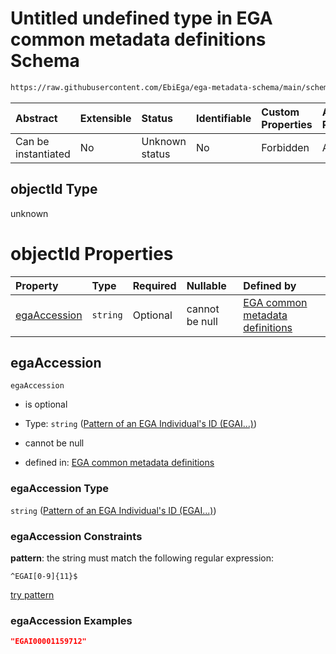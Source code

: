 # Untitled undefined type in EGA common metadata definitions Schema

```txt
https://raw.githubusercontent.com/EbiEga/ega-metadata-schema/main/schemas/EGA.common-definitions.json#/$defs/objectIdAndObjectTypeCheck/anyOf/11/properties/objectId
```



| Abstract            | Extensible | Status         | Identifiable | Custom Properties | Additional Properties | Access Restrictions | Defined In                                                                                           |
| :------------------ | :--------- | :------------- | :----------- | :---------------- | :-------------------- | :------------------ | :--------------------------------------------------------------------------------------------------- |
| Can be instantiated | No         | Unknown status | No           | Forbidden         | Allowed               | none                | [EGA.common-definitions.json\*](../../../schemas/EGA.common-definitions.json "open original schema") |

## objectId Type

unknown

# objectId Properties

| Property                      | Type     | Required | Nullable       | Defined by                                                                                                                                                                                                                                                                                                                                                                                                                          |
| :---------------------------- | :------- | :------- | :------------- | :---------------------------------------------------------------------------------------------------------------------------------------------------------------------------------------------------------------------------------------------------------------------------------------------------------------------------------------------------------------------------------------------------------------------------------- |
| [egaAccession](#egaaccession) | `string` | Optional | cannot be null | [EGA common metadata definitions](ega-4-defs-check-that-the-objectids-accession-pattern-and-objecttype-match-anyof-individual-objectid-and-objecttype-check-properties-objectid-properties-pattern-of-an-ega-individuals-id-egai.md "https://raw.githubusercontent.com/EbiEga/ega-metadata-schema/main/schemas/EGA.common-definitions.json#/$defs/objectIdAndObjectTypeCheck/anyOf/11/properties/objectId/properties/egaAccession") |

## egaAccession



`egaAccession`

*   is optional

*   Type: `string` ([Pattern of an EGA Individual's ID (EGAI...)](ega-4-defs-check-that-the-objectids-accession-pattern-and-objecttype-match-anyof-individual-objectid-and-objecttype-check-properties-objectid-properties-pattern-of-an-ega-individuals-id-egai.md))

*   cannot be null

*   defined in: [EGA common metadata definitions](ega-4-defs-check-that-the-objectids-accession-pattern-and-objecttype-match-anyof-individual-objectid-and-objecttype-check-properties-objectid-properties-pattern-of-an-ega-individuals-id-egai.md "https://raw.githubusercontent.com/EbiEga/ega-metadata-schema/main/schemas/EGA.common-definitions.json#/$defs/objectIdAndObjectTypeCheck/anyOf/11/properties/objectId/properties/egaAccession")

### egaAccession Type

`string` ([Pattern of an EGA Individual's ID (EGAI...)](ega-4-defs-check-that-the-objectids-accession-pattern-and-objecttype-match-anyof-individual-objectid-and-objecttype-check-properties-objectid-properties-pattern-of-an-ega-individuals-id-egai.md))

### egaAccession Constraints

**pattern**: the string must match the following regular expression:&#x20;

```regexp
^EGAI[0-9]{11}$
```

[try pattern](https://regexr.com/?expression=%5EEGAI%5B0-9%5D%7B11%7D%24 "try regular expression with regexr.com")

### egaAccession Examples

```json
"EGAI00001159712"
```
